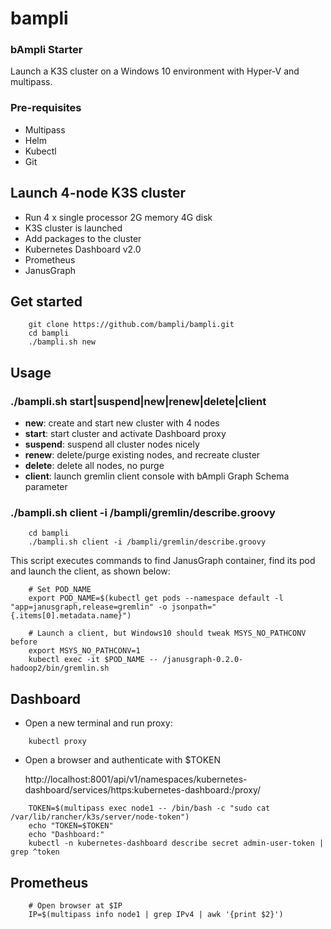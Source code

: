 # bampli
### bAmpli Starter 

Launch a K3S cluster on a Windows 10 environment with Hyper-V and multipass.

### Pre-requisites

- Multipass
- Helm
- Kubectl
- Git

## Launch 4-node K3S cluster

- Run 4 x single processor 2G memory 4G disk
- K3S cluster is launched
- Add packages to the cluster
- Kubernetes Dashboard v2.0
- Prometheus
- JanusGraph

## Get started

```console
    git clone https://github.com/bampli/bampli.git
    cd bampli
    ./bampli.sh new
```
## Usage

### ./bampli.sh start|suspend|new|renew|delete|client

- **new**: create and start new cluster with 4 nodes
- **start**: start cluster and activate Dashboard proxy
- **suspend**: suspend all cluster nodes nicely
- **renew**: delete/purge existing nodes, and recreate cluster
- **delete**: delete all nodes, no purge
- **client**: launch gremlin client console with bAmpli Graph Schema parameter

### ./bampli.sh client -i /bampli/gremlin/describe.groovy
      
```console
    cd bampli
    ./bampli.sh client -i /bampli/gremlin/describe.groovy
```
This script executes commands to find JanusGraph container, find its pod and launch the client, as shown below:

```console
    # Set POD_NAME
    export POD_NAME=$(kubectl get pods --namespace default -l "app=janusgraph,release=gremlin" -o jsonpath="{.items[0].metadata.name}")

    # Launch a client, but Windows10 should tweak MSYS_NO_PATHCONV before
    export MSYS_NO_PATHCONV=1
    kubectl exec -it $POD_NAME -- /janusgraph-0.2.0-hadoop2/bin/gremlin.sh
```

## Dashboard

- Open a new terminal and run proxy:

```console
    kubectl proxy
```

- Open a browser and authenticate with $TOKEN

    http://localhost:8001/api/v1/namespaces/kubernetes-dashboard/services/https:kubernetes-dashboard:/proxy/

```console  
    TOKEN=$(multipass exec node1 -- /bin/bash -c "sudo cat /var/lib/rancher/k3s/server/node-token")
    echo "TOKEN=$TOKEN"
    echo "Dashboard:"
    kubectl -n kubernetes-dashboard describe secret admin-user-token | grep ^token
```

## Prometheus

```console
    # Open browser at $IP
    IP=$(multipass info node1 | grep IPv4 | awk '{print $2}')
```